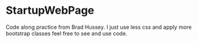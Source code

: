# StartupWebPage
Code along practice from Brad Hussey. I just use less css and apply more bootstrap classes feel free to see and use code.
